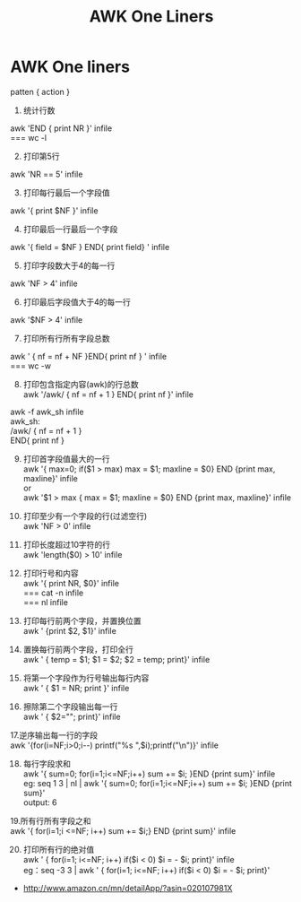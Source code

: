 ﻿---
layout: post
title: AWK One Liners
description: ""
category: AWK
tags: [AWK]
---


AWK One liners
======

patten { action }

1. 统计行数

awk 'END { print NR }' infile   
=== wc -l

2. 打印第5行

awk 'NR == 5' infile 

3. 打印每行最后一个字段值

awk '{ print $NF }' infile

4. 打印最后一行最后一个字段

awk '{ field = $NF } END{ print field} ' infile 

5. 打印字段数大于4的每一行

awk 'NF > 4' infile

6. 打印最后字段值大于4的每一行

awk '$NF > 4' infile

7. 打印所有行所有字段总数

awk ' { nf = nf + NF }END{ print nf } ' infile  
=== wc -w

8. 打印包含指定内容(awk)的行总数  
awk '/awk/ { nf = nf + 1 } END{ print nf }' infile

awk -f awk_sh infile  
awk_sh:  
/awk/ { nf = nf + 1 }  
END{ print nf }  


9. 打印首字段值最大的一行  
awk '{ max=0; if($1 > max) max = $1; maxline = $0} END {print max, maxline}' infile   
or  
awk '$1 > max { max = $1; maxline = $0} END {print max, maxline}' infile   

10. 打印至少有一个字段的行(过滤空行)  
awk 'NF > 0' infile  

11. 打印长度超过10字符的行  
awk 'length($0) > 10' infile  

12. 打印行号和内容  
awk '{ print NR, $0}' infile  
=== cat -n infile  
=== nl infile   

13. 打印每行前两个字段，并置换位置  
awk ' {print $2, $1}' infile  

14. 置换每行前两个字段，打印全行  
awk ' { temp = $1; $1 = $2; $2 = temp; print}' infile   

15. 将第一个字段作为行号输出每行内容  
awk ' { $1 = NR; print }' infile  

16. 擦除第二个字段输出每一行  
awk ' { $2=""; print}' infile  

17.逆序输出每一行的字段  
awk '{for(i=NF;i>0;i--) printf("%s ",$i);printf("\n")}' infile  

18. 每行字段求和  
awk '{ sum=0; for(i=1;i<=NF;i++) sum += $i; }END {print sum}' infile  
eg: seq 1 3 | nl | awk '{ sum=0; for(i=1;i<=NF;i++) sum += $i; }END {print sum}'   
output: 6  

19.所有行所有字段之和  
awk '{ for(i=1;i <=NF; i++) sum += $i;} END {print sum}' infile  

20. 打印所有行的绝对值  
awk ' { for(i=1; i<=NF; i++) if($i < 0) $i = - $i; print}' infile  
eg：seq -3 3 | awk ' { for(i=1; i<=NF; i++) if($i < 0) $i = - $i; print}'   


+ <http://www.amazon.cn/mn/detailApp/?asin=020107981X>  